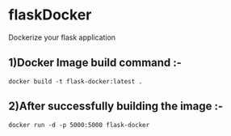 # flaskDocker
Dockerize your flask application

## 1)Docker Image build command :-
    docker build -t flask-docker:latest .
  
## 2)After successfully building the image :-
    docker run -d -p 5000:5000 flask-docker
